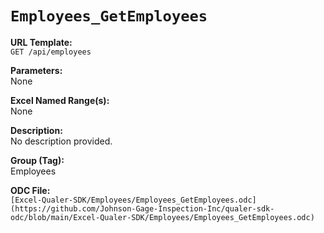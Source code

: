 # `Employees_GetEmployees`

**URL Template:**  
`GET /api/employees`

**Parameters:**  
None

**Excel Named Range(s):**  
None

**Description:**  
No description provided.

**Group (Tag):**  
Employees

**ODC File:**  
`[Excel-Qualer-SDK/Employees/Employees_GetEmployees.odc](https://github.com/Johnson-Gage-Inspection-Inc/qualer-sdk-odc/blob/main/Excel-Qualer-SDK/Employees/Employees_GetEmployees.odc)`
